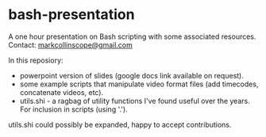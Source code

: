 # bash-presentation
A one hour presentation on Bash scripting with some associated resources.
Contact: markcollinscope@gmail.com

In this reposiory:
-	powerpoint version of slides (google docs link available on request).
-	some example scripts that manipulate video format files (add timecodes, concatenate videos, etc).
-	utils.shi - a ragbag of utility functions I've found useful over the years. For inclusion in scripts (using '.').

utils.shi could possibly be expanded, happy to accept contributions.
